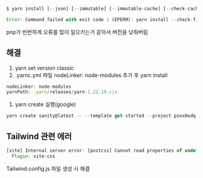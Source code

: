```jsx
$ yarn install [--json] [--immutable] [--immutable-cache] [--check-cache] [--inline-builds] [--mode #0]

Error: Command failed with exit code 1 (EPERM): yarn install --check-files
```

pnp가 빈번하게 오류를 많이 일으키는거 같아서 버전을 낮춰버림

## 해결

1. yarn set version classic
2. .yarnc.yml 파일 nodeLinker: node-modules 추가 후 yarn install

```jsx
nodeLinker: node-modules
yarnPath: .yarn/releases/yarn-1.22.19.cjs
```

1. yarn create 실행(google)

```jsx
yarn create sanity@latest -- --template get-started --project psex8edq --dataset production --provider google
```

## Tailwind 관련 에러

```jsx
[vite] Internal server error: [postcss] Cannot read properties of undefined (reading 'config')
  Plugin: vite:css
```

Tailwind.config.js 파일 생성 시 해결
